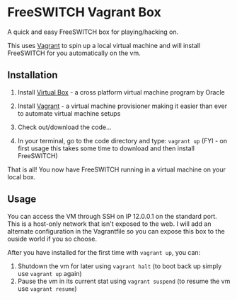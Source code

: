 FreeSWITCH Vagrant Box
======================

A quick and easy FreeSWITCH box for playing/hacking on. 

This uses [Vagrant](http://www.vagrantup.com) to spin up a local virtual machine and will install FreeSWITCH for you automatically on the vm. 

Installation
------------

1. Install [Virtual Box](https://www.virtualbox.org/) - a cross platform virtual machine program by Oracle

2. Install [Vagrant](http://www.vagrantup.com) - a virtual machine provisioner making it easier than ever to automate virtual machine setups

3. Check out/download the code...

4. In your terminal, go to the code directory and type: `vagrant up` (FYI - on first usage this takes some time to download and then install FreeSWITCH)

That is all! You now have FreeSWITCH running in a virtual machine on your local box.


Usage
------

You can access the VM through SSH on IP 12.0.0.1 on the standard port. This is a host-only network that isn't exposed to the web.
I will add an alternate configuration in the Vagrantfile so you can expose this box to the ouside world if you so choose.

After you have installed for the first time with `vagrant up`, you can:

1. Shutdown the vm for later using `vagrant halt` (to boot back up simply use `vagrant up` again)
2. Pause the vm in its current stat using `vagrant suspend` (to resume the vm use `vagrant resume`)

